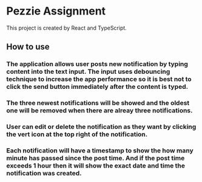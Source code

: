 # Pezzie Assignment

This project is created by React and TypeScript.

## How to use

### The application allows user posts new notification by typing content into the text input. The input uses debouncing technique to increase the app performance so it is best not to click the send button immediately after the content is typed.

### The three newest notifications will be showed and the oldest one will be removed when there are alreay three notifications.

### User can edit or delete the notification as they want by clicking the vert icon at the top right of the notification.

### Each notification will have a timestamp to show the how many minute has passed since the post time. And if the post time exceeds 1 hour then it will show the exact date and time the notification was created.
